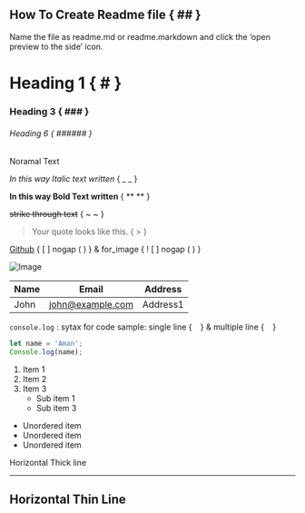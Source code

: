 ## How To Create Readme file { ## }

Name the file as readme.md or readme.markdown and click the ‘open preview to the side’ icon.

# Heading 1 { # }
### Heading 3 { ### }
###### Heading 6 { ###### }

Noramal Text

_In this way Italic text written_ { _  _ }

**In this way Bold Text written** { ** ** }

~~strike through text~~ { ~  ~ }

>Your quote looks like this.  { > }

[Github](https://www.github.com/imkraman "Aman Github")  { [ ] nogap ( ) } & for_image { ! [ ] nogap ( ) }

![Image](https://cdn2.iconfinder.com/data/icons/cute-robot-3/512/937-24-512.png) 

|Name|Email|Address|
|----|-----|-------|
|John|john@example.com|Address1|

`console.log` : sytax for code sample: single line  { ` ` } & multiple line { ``` ``` }

``` JavaScript
let name = 'Aman';
Console.log(name);
```
1. Item 1
2. Item 2
3. Item 3
   * Sub item 1
   * Sub item 3
* Unordered item
* Unordered item
* Unordered item

Horizontal Thick line
***

Horizontal Thin Line
---
